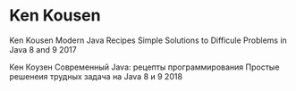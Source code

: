 # Ken Kousen

Ken Kousen
Modern Java Recipes
Simple Solutions to Difficule Problems in Java 8 and 9
2017

Кен Коузен
Современный Java: рецепты программирования
Простые решенеия трудных задача на Java 8 и 9
2018
